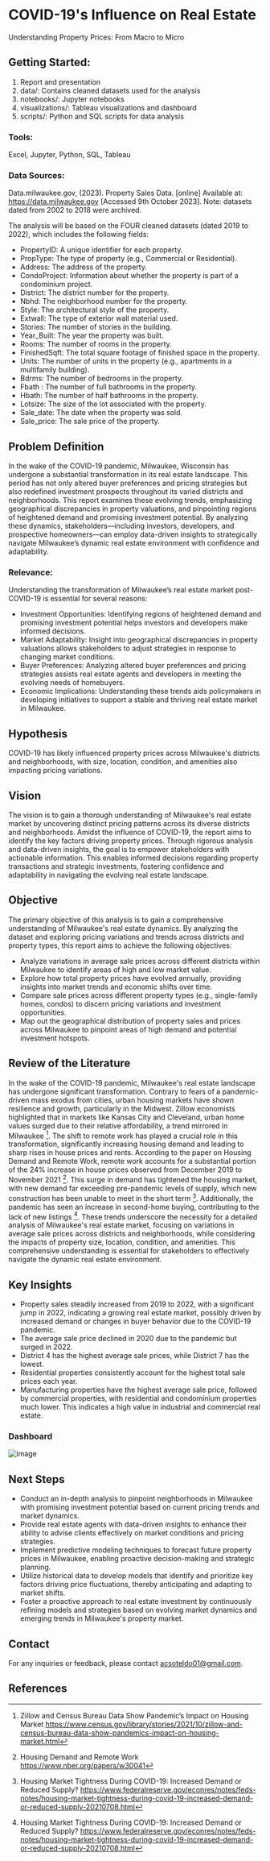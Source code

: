 # COVID-19's Influence on Real Estate
Understanding Property Prices: From Macro to Micro

## Getting Started: 
1. Report and presentation
2. data/: Contains cleaned datasets used for the analysis
3. notebooks/: Jupyter notebooks
4. visualizations/: Tableau visualizations and dashboard
5. scripts/: Python and SQL scripts for data analysis

### Tools:
Excel, Jupyter, Python, SQL, Tableau

### Data Sources:
Data.milwaukee.gov, (2023). Property Sales Data. [online] Available at: https://data.milwaukee.gov [Accessed 9th October 2023].
Note: datasets dated from 2002 to 2018 were archived.

The analysis will be based on the FOUR cleaned datasets (dated 2019 to 2022), which includes the following fields:
* PropertyID: A unique identifier for each property.
* PropType: The type of property (e.g., Commercial or Residential).
* Address: The address of the property.
* CondoProject: Information about whether the property is part of a condominium project.
* District: The district number for the property.
* Nbhd: The neighborhood number for the property.
* Style: The architectural style of the property.
* Extwall: The type of exterior wall material used.
* Stories: The number of stories in the building.
* Year_Built: The year the property was built.
* Rooms: The number of rooms in the property.
* FinishedSqft: The total square footage of finished space in the property.
* Units: The number of units in the property (e.g., apartments in a multifamily building).
* Bdrms: The number of bedrooms in the property.
* Fbath	: The number of full bathrooms in the property.
* Hbath: The number of half bathrooms in the property.
* Lotsize: The size of the lot associated with the property.
* Sale_date: The date when the property was sold.	
* Sale_price: The sale price of the property.

## Problem Definition
In the wake of the COVID-19 pandemic, Milwaukee, Wisconsin has undergone a substantial transformation in its real estate landscape. This period has not only altered buyer preferences and pricing strategies but also redefined investment prospects throughout its varied districts and neighborhoods. This report examines these evolving trends, emphasizing geographical discrepancies in property valuations, and pinpointing regions of heightened demand and promising investment potential. By analyzing these dynamics, stakeholders—including investors, developers, and prospective homeowners—can employ data-driven insights to strategically navigate Milwaukee’s dynamic real estate environment with confidence and adaptability.

### Relevance:
Understanding the transformation of Milwaukee’s real estate market post-COVID-19 is essential for several reasons:
* Investment Opportunities: Identifying regions of heightened demand and promising investment potential helps investors and developers make informed decisions.
* Market Adaptability: Insight into geographical discrepancies in property valuations allows stakeholders to adjust strategies in response to changing market conditions.
* Buyer Preferences: Analyzing altered buyer preferences and pricing strategies assists real estate agents and developers in meeting the evolving needs of homebuyers.
* Economic Implications: Understanding these trends aids policymakers in developing initiatives to support a stable and thriving real estate market in Milwaukee.

## Hypothesis
COVID-19 has likely influenced property prices across Milwaukee's districts and neighborhoods, with size, location, condition, and amenities also impacting pricing variations.

## Vision
The vision is to gain a thorough understanding of Milwaukee's real estate market by uncovering distinct pricing patterns across its diverse districts and neighborhoods. Amidst the influence of COVID-19, the report aims to identify the key factors driving property prices. Through rigorous analysis and data-driven insights, the goal is to empower stakeholders with actionable information. This enables informed decisions regarding property transactions and strategic investments, fostering confidence and adaptability in navigating the evolving real estate landscape.

## Objective
The primary objective of this analysis is to gain a comprehensive understanding of Milwaukee's real estate dynamics. By analyzing the dataset and exploring pricing variations and trends across districts and property types, this report aims to achieve the following objectives:
* Analyze variations in average sale prices across different districts within Milwaukee to identify areas of high and low market value.
* Explore how total property prices have evolved annually, providing insights into market trends and economic shifts over time.
* Compare sale prices across different property types (e.g., single-family homes, condos) to discern pricing variations and investment opportunities.
* Map out the geographical distribution of property sales and prices across Milwaukee to pinpoint areas of high demand and potential investment hotspots.

## Review of the Literature
In the wake of the COVID-19 pandemic, Milwaukee's real estate landscape has undergone significant transformation. Contrary to fears of a pandemic-driven mass exodus from cities, urban housing markets have shown resilience and growth, particularly in the Midwest. Zillow economists highlighted that in markets like Kansas City and Cleveland, urban home values surged due to their relative affordability, a trend mirrored in Milwaukee [^2]. The shift to remote work has played a crucial role in this transformation, significantly increasing housing demand and leading to sharp rises in house prices and rents. According to the paper on Housing Demand and Remote Work, remote work accounts for a substantial portion of the 24% increase in house prices observed from December 2019 to November 2021 [^4]. This surge in demand has tightened the housing market, with new demand far exceeding pre-pandemic levels of supply, which new construction has been unable to meet in the short term [^5]. Additionally, the pandemic has seen an increase in second-home buying, contributing to the lack of new listings [^5]. These trends underscore the necessity for a detailed analysis of Milwaukee's real estate market, focusing on variations in average sale prices across districts and neighborhoods, while considering the impacts of property size, location, condition, and amenities. This comprehensive understanding is essential for stakeholders to effectively navigate the dynamic real estate environment.

## Key Insights
* Property sales steadily increased from 2019 to 2022, with a significant jump in 2022, indicating a growing real estate market, possibly driven by increased demand or changes in buyer behavior due to the COVID-19 pandemic.
* The average sale price declined in 2020 due to the pandemic but surged in 2022.
* District 4 has the highest average sale prices, while District 7 has the lowest.
* Residential properties consistently account for the highest total sale prices each year.
* Manufacturing properties have the highest average sale price, followed by commercial properties, with residential and condominium properties much lower. This indicates a high value in industrial and commercial real estate.

### Dashboard
![image](https://github.com/acsoteldo/COVID19s-Influence-on-Real-Estate/assets/76544489/345018a7-daa8-4799-959a-34e899e4427e)

## Next Steps
* Conduct an in-depth analysis to pinpoint neighborhoods in Milwaukee with promising investment potential based on current pricing trends and market dynamics.
* Provide real estate agents with data-driven insights to enhance their ability to advise clients effectively on market conditions and pricing strategies.
* Implement predictive modeling techniques to forecast future property prices in Milwaukee, enabling proactive decision-making and strategic planning.
* Utilize historical data to develop models that identify and prioritize key factors driving price fluctuations, thereby anticipating and adapting to market shifts.
* Foster a proactive approach to real estate investment by continuously refining models and strategies based on evolving market dynamics and emerging trends in Milwaukee's property market.

## Contact
For any inquiries or feedback, please contact acsoteldo01@gmail.com.

## References
[^1]: Data Source: Kaggle
https://www.kaggle.com/datasets/agungpambudi/property-sales-data-real-estate-trends 

[^2]: Zillow and Census Bureau Data Show Pandemic’s Impact on Housing Market
https://www.census.gov/library/stories/2021/10/zillow-and-census-bureau-data-show-pandemics-impact-on-housing-market.html 

[^3]: The donut effect: How COVID-19 shapes real estate
https://siepr.stanford.edu/publications/policy-brief/donut-effect-how-covid-19-shapes-real-estate 

[^4]: Housing Demand and Remote Work
https://www.nber.org/papers/w30041 

[^5]: Housing Market Tightness During COVID-19: Increased Demand or Reduced Supply?
https://www.federalreserve.gov/econres/notes/feds-notes/housing-market-tightness-during-covid-19-increased-demand-or-reduced-supply-20210708.html 
